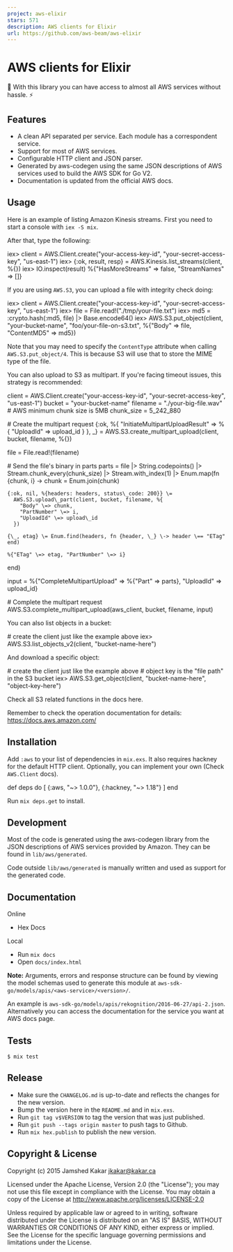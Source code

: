 ```yaml
---
project: aws-elixir
stars: 571
description: AWS clients for Elixir
url: https://github.com/aws-beam/aws-elixir
---
```


AWS clients for Elixir
======================

🌳 With this library you can have access to almost all AWS services without hassle. ⚡

Features
--------

-   A clean API separated per service. Each module has a correspondent service.
-   Support for most of AWS services.
-   Configurable HTTP client and JSON parser.
-   Generated by aws-codegen using the same JSON descriptions of AWS services used to build the AWS SDK for Go V2.
-   Documentation is updated from the official AWS docs.

Usage
-----

Here is an example of listing Amazon Kinesis streams. First you need to start a console with `iex -S mix`.

After that, type the following:

iex\> client \= AWS.Client.create("your-access-key-id", "your-secret-access-key", "us-east-1")
iex\> {:ok, result, resp} \= AWS.Kinesis.list\_streams(client, %{})
iex\> IO.inspect(result)
%{"HasMoreStreams" \=> false, "StreamNames" \=> \[\]}

If you are using `AWS.S3`, you can upload a file with integrity check doing:

iex\> client \= AWS.Client.create("your-access-key-id", "your-secret-access-key", "us-east-1")
iex\> file \= File.read!("./tmp/your-file.txt")
iex\> md5 \= :crypto.hash(:md5, file) |> Base.encode64()
iex\> AWS.S3.put\_object(client, "your-bucket-name", "foo/your-file-on-s3.txt",
  %{"Body" \=> file, "ContentMD5" \=> md5})

Note that you may need to specify the `ContentType` attribute when calling `AWS.S3.put_object/4`. This is because S3 will use that to store the MIME type of the file.

You can also upload to S3 as multipart. If you're facing timeout issues, this strategy is recommended:

client \= AWS.Client.create("your-access-key-id", "your-secret-access-key", "us-east-1")
bucket \= "your-bucket-name"
filename \= "./your-big-file.wav"
\# AWS minimum chunk size is 5MB
chunk\_size \= 5\_242\_880

\# Create the multipart request
{:ok,
 %{
   "InitiateMultipartUploadResult" \=> %{
     "UploadId" \=> upload\_id
   }
 }, \_} \= AWS.S3.create\_multipart\_upload(client, bucket, filename, %{})

file \= File.read!(filename)

\# Send the file's binary in parts
parts \=
  file
  |> String.codepoints()
  |> Stream.chunk\_every(chunk\_size)
  |> Stream.with\_index(1)
  |> Enum.map(fn {chunk, i} \->
    chunk \= Enum.join(chunk)

    {:ok, nil, %{headers: headers, status\_code: 200}} \=
      AWS.S3.upload\_part(client, bucket, filename, %{
        "Body" \=> chunk,
        "PartNumber" \=> i,
        "UploadId" \=> upload\_id
      })

    {\_, etag} \= Enum.find(headers, fn {header, \_} \-> header \== "ETag" end)

    %{"ETag" \=> etag, "PartNumber" \=> i}
  end)

input \= %{"CompleteMultipartUpload" \=> %{"Part" \=> parts}, "UploadId" \=> upload\_id}

\# Complete the multipart request
AWS.S3.complete\_multipart\_upload(aws\_client, bucket, filename, input)

You can also list objects in a bucket:

\# create the client just like the example above
iex\> AWS.S3.list\_objects\_v2(client, "bucket-name-here")

And download a specific object:

\# create the client just like the example above
\# object key is the "file path" in the S3 bucket
iex\> AWS.S3.get\_object(client, "bucket-name-here", "object-key-here")

Check all S3 related functions in the docs here.

Remember to check the operation documentation for details: https://docs.aws.amazon.com/

Installation
------------

Add `:aws` to your list of dependencies in `mix.exs`. It also requires hackney for the default HTTP client. Optionally, you can implement your own (Check `AWS.Client` docs).

def deps do
  \[
    {:aws, "~> 1.0.0"},
    {:hackney, "~> 1.18"}
  \]
end

Run `mix deps.get` to install.

Development
-----------

Most of the code is generated using the aws-codegen library from the JSON descriptions of AWS services provided by Amazon. They can be found in `lib/aws/generated`.

Code outside `lib/aws/generated` is manually written and used as support for the generated code.

Documentation
-------------

Online

-   Hex Docs

Local

-   Run `mix docs`
-   Open `docs/index.html`

**Note:** Arguments, errors and response structure can be found by viewing the model schemas used to generate this module at `aws-sdk-go/models/apis/<aws-service>/<version>/`.

An example is `aws-sdk-go/models/apis/rekognition/2016-06-27/api-2.json`. Alternatively you can access the documentation for the service you want at AWS docs page.

Tests
-----

```
$ mix test
```

Release
-------

-   Make sure the `CHANGELOG.md` is up-to-date and reflects the changes for the new version.
-   Bump the version here in the `README.md` and in `mix.exs`.
-   Run `git tag v$VERSION` to tag the version that was just published.
-   Run `git push --tags origin master` to push tags to Github.
-   Run `mix hex.publish` to publish the new version.

Copyright & License
-------------------

Copyright (c) 2015 Jamshed Kakar jkakar@kakar.ca

Licensed under the Apache License, Version 2.0 (the "License"); you may not use this file except in compliance with the License. You may obtain a copy of the License at http://www.apache.org/licenses/LICENSE-2.0

Unless required by applicable law or agreed to in writing, software distributed under the License is distributed on an "AS IS" BASIS, WITHOUT WARRANTIES OR CONDITIONS OF ANY KIND, either express or implied. See the License for the specific language governing permissions and limitations under the License.
